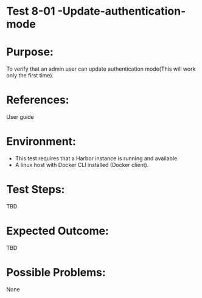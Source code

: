 Test 8-01 -Update-authentication-mode
=======

# Purpose:

To verify that an admin user can update authentication mode(This will work only the first time).  

# References:
User guide

# Environment:
* This test requires that a Harbor instance is running and available.
* A linux host with Docker CLI installed (Docker client).

# Test Steps:

TBD

# Expected Outcome:

TBD

# Possible Problems:
None
